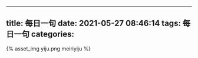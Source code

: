 
---
title: 每日一句
date: 2021-05-27 08:46:14
tags: 每日一句
categories:
---
{% asset_img yiju.png meiriyiju %}
